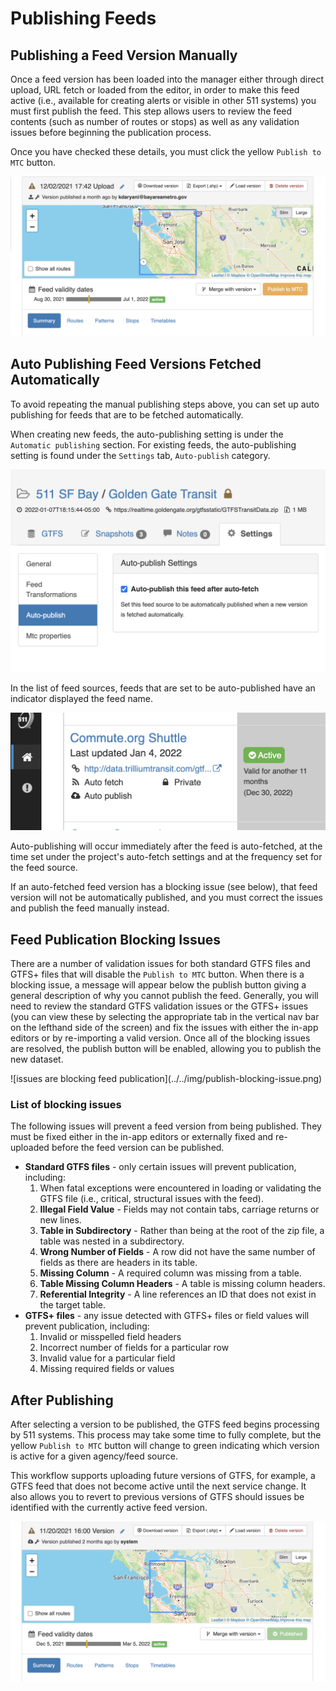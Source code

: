 # Publishing Feeds

## Publishing a Feed Version Manually

Once a feed version has been loaded into the manager either through direct upload, URL fetch or loaded from the editor, in order to make this feed active (i.e., available for creating alerts or visible in other 511 systems) you must first publish the feed.  This step allows users to review the feed contents (such as number of routes or stops) as well as any validation issues before beginning the publication process.

Once you have checked these details, you must click the yellow `Publish to MTC` button.

![publish feed version](../img/feed-manager-publish.png)

## Auto Publishing Feed Versions Fetched Automatically

To avoid repeating the manual publishing steps above, 
you can set up auto publishing for feeds that are to be fetched automatically.

When creating new feeds, the auto-publishing setting is under the `Automatic publishing` section.
For existing feeds, the auto-publishing setting is found under the `Settings` tab, `Auto-publish` category.

![Auto-publish settings](../img/auto-publish-feed.png)

In the list of feed sources, feeds that are set to be auto-published have an indicator displayed the feed name.

![Auto-publish status](../img/auto-publish-status.png)

Auto-publishing will occur immediately after the feed is auto-fetched,
at the time set under the project's auto-fetch settings and at the frequency set for the feed source.

If an auto-fetched feed version has a blocking issue (see below), that feed version will not be automatically published,
and you must correct the issues and publish the feed manually instead.

## Feed Publication Blocking Issues
There are a number of validation issues for both standard GTFS files and GTFS+ files that will disable the `Publish to MTC` button. When there is a blocking issue, a message will appear below the publish button giving a general description of why you cannot publish the feed. Generally, you will need to review the standard GTFS validation issues or the GTFS+ issues (you can view these by selecting the appropriate tab in the vertical nav bar on the lefthand side of the screen) and fix the issues with either the in-app editors or by re-importing a valid version. Once all of the blocking issues are resolved, the publish button will be enabled, allowing you to publish the new dataset.
<div class="img-center">
![issues are blocking feed publication](../../img/publish-blocking-issue.png)
</div>

### List of blocking issues
The following issues will prevent a feed version from being published. They must be fixed either in the in-app editors or externally fixed and re-uploaded before the feed version can be published.

- **Standard GTFS files** - only certain issues will prevent publication, including:
    1. When fatal exceptions were encountered in loading or validating the GTFS file (i.e., critical, structural issues with the feed).
    1. **Illegal Field Value** - Fields may not contain tabs, carriage returns or new lines.
    1. **Table in Subdirectory** - Rather than being at the root of the zip file, a table was nested in a subdirectory.
    1. **Wrong Number of Fields** - A row did not have the same number of fields as there are headers in its table.
    1. **Missing Column** - A required column was missing from a table.
    1. **Table Missing Column Headers** - A table is missing column headers.
    1. **Referential Integrity** - A line references an ID that does not exist in the target table.
- **GTFS+ files** - any issue detected with GTFS+ files or field values will prevent publication, including:
    1. Invalid or misspelled field headers
    1. Incorrect number of fields for a particular row
    1. Invalid value for a particular field
    1. Missing required fields or values



## After Publishing
After selecting a version to be published, the GTFS feed begins processing by 511 systems. This process may take some time to fully complete, but the yellow `Publish to MTC` button will change to green indicating which version is active for a given agency/feed source.

This workflow supports uploading future versions of GTFS, for example, a GTFS feed that does not become active until the next service change. It also allows you to revert to previous versions of GTFS should issues be identified with the currently active feed version.

![active feed version](../img/feed-manager-published.png)
